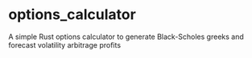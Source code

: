 # options_calculator
A simple Rust options calculator to generate Black-Scholes greeks and forecast volatility arbitrage profits
